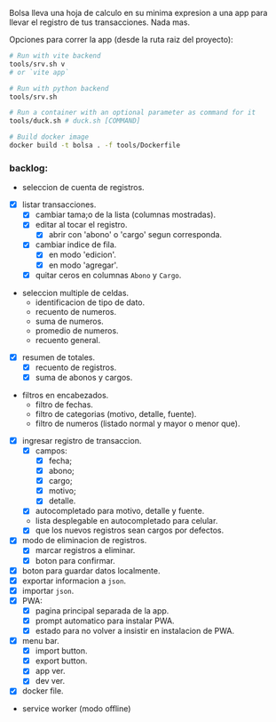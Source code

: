 Bolsa lleva una hoja de calculo en su minima expresion a una app para
llevar el registro de tus transacciones. Nada mas.

Opciones para correr la app (desde la ruta raiz del proyecto):

```bash
# Run with vite backend
tools/srv.sh v
# or `vite app`
```

```bash
# Run with python backend
tools/srv.sh
```

```bash
# Run a container with an optional parameter as command for it
tools/duck.sh # duck.sh [COMMAND]
```

```bash
# Build docker image
docker build -t bolsa . -f tools/Dockerfile
```

### backlog:
- seleccion de cuenta de registros.
- [x] listar transacciones.
     - [x] cambiar tama;o de la lista (columnas mostradas).
     - [x] editar al tocar el registro.
          - [x] abrir con 'abono' o 'cargo' segun corresponda.
     - [x] cambiar indice de fila.
          - [x] en modo 'edicion'.
          - [x] en modo 'agregar'.
     - [x] quitar ceros en columnas `Abono` y `Cargo`.
- seleccion multiple de celdas.
     - identificacion de tipo de dato.
     - recuento de numeros.
     - suma de numeros.
     - promedio de numeros.
     - recuento general.
- [x] resumen de totales.
     - [x] recuento de registros.
     - [x] suma de abonos y cargos.
- filtros en encabezados.
     - filtro de fechas.
     - filtro de categorias (motivo, detalle, fuente).
     - filtro de numeros (listado normal y mayor o menor que).
- [x] ingresar registro de transaccion.
     - [x] campos:
          - [x] fecha;
          - [x] abono;
          - [x] cargo;
          - [x] motivo;
          - [x] detalle.
     - [x] autocompletado para motivo, detalle y fuente.
     - lista desplegable en autocompletado para celular.
     - [x] que los nuevos registros sean cargos por defectos.
- [x] modo de eliminacion de registros.
     - [x] marcar registros a eliminar.
     - [x] boton para confirmar.
- [x] boton para guardar datos localmente.
- [x] exportar informacion a `json`.
- [x] importar `json`.
- [x] PWA:
     - [x] pagina principal separada de la app.
     - [x] prompt automatico para instalar PWA.
     - [x] estado para no volver a insistir en instalacion de PWA.
- [x] menu bar.
     - [x] import button.
     - [x] export button.
     - [x] app ver.
     - [x] dev ver.
- [x] docker file.
- service worker (modo offline)
